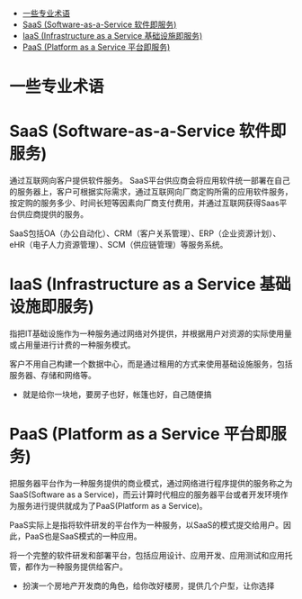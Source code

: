 <!-- TOC -->

- [一些专业术语](#一些专业术语)
- [SaaS (Software-as-a-Service 软件即服务)](#saas-software-as-a-service-软件即服务)
- [IaaS (Infrastructure as a Service 基础设施即服务)](#iaas-infrastructure-as-a-service-基础设施即服务)
- [PaaS (Platform as a Service 平台即服务)](#paas-platform-as-a-service-平台即服务)

<!-- /TOC -->

# 一些专业术语

# SaaS (Software-as-a-Service 软件即服务)

通过互联网向客户提供软件服务。 SaaS平台供应商会将应用软件统一部署在自己的服务器上，客户可根据实际需求，通过互联网向厂商定购所需的应用软件服务，按定购的服务多少、时间长短等因素向厂商支付费用，并通过互联网获得Saas平台供应商提供的服务。

SaaS包括OA（办公自动化）、CRM（客户关系管理）、ERP（企业资源计划）、eHR（电子人力资源管理）、SCM（供应链管理）等服务系统。

# IaaS (Infrastructure as a Service 基础设施即服务)

指把IT基础设施作为一种服务通过网络对外提供，并根据用户对资源的实际使用量或占用量进行计费的一种服务模式。

客户不用自己构建一个数据中心，而是通过租用的方式来使用基础设施服务，包括服务器、存储和网络等。

* 就是给你一块地，要房子也好，帐篷也好，自己随便搞

# PaaS (Platform as a Service 平台即服务)


 把服务器平台作为一种服务提供的商业模式，通过网络进行程序提供的服务称之为SaaS(Software as a Service)，而云计算时代相应的服务器平台或者开发环境作为服务进行提供就成为了PaaS(Platform as a Service)。
 
PaaS实际上是指将软件研发的平台作为一种服务，以SaaS的模式提交给用户。因此，PaaS也是SaaS模式的一种应用。

将一个完整的软件研发和部署平台，包括应用设计、应用开发、应用测试和应用托管，都作为一种服务提供给客户。

* 扮演一个房地产开发商的角色，给你改好楼房，提供几个户型，让你选择